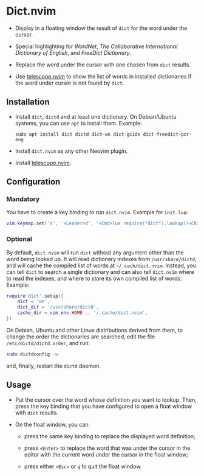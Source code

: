 # Dict.nvim

  - Display in a floating window the result of `dict` for the word under the cursor.

  - Special highlighting for _WordNet_, _The Collaborative International
    Dictionary of English_, and _FreeDict Dictionary_.

  - Replace the word under the cursor with one chosen from `dict` results.

  - Use [telescope.nvim](https://github.com/nvim-telescope/telescope.nvim) to show the list of words in installed dictionaries
    if the word under cursor is not found by `dict`.

## Installation

  - Install `dict`, `dictd` and at least one dictionary.
    On Debian/Ubuntu systems, you can use `apt` to install them. Example:

    ```
    sudo apt install dict dictd dict-wn dict-gcide dict-freedict-por-eng
    ```

  - Install `dict.nvim` as any other Neovim plugin.

  - Install [telescope.nvim](https://github.com/nvim-telescope/telescope.nvim).

## Configuration

### Mandatory

You have to create a key binding to run `dict.nvim`. Example for `init.lua`:

```lua
vim.keymap.set('n', '<Leader>d', '<Cmd>lua require("dict").lookup()<CR>')
```

### Optional

By default, `dict.nvim` will run `dict` without any argument other than the word
being looked up. It will read dictionary indexes from `/usr/share/dictd`,
and will cache the compiled list of words at `~/.cach/dict.nvim`. Instead,
you can tell `dict` to search a single dictionary and can also tell
`dict.nvim` where to read the indexes, and where to store its own compiled
list of words. Example:

```lua
require'dict'.setup({
    dict = 'wn',
    dict_dir = '/usr/share/dictd',
    cache_dir = vim.env.HOME .. '/.cache/dict.nvim',
})
```

On Debian, Ubuntu and other Linux distributions derived from them, to change
the order the dictionaries are searched, edit the file
`/etc/dictd/dictd.order`, and run:

```sh
sudo dictdconfig -w
```

and, finally, restart the `dictd` daemon.

## Usage

- Put the cursor over the word whose definition you want to lookup. Then,
  press the key binding that you have configured to open a float window with
  `dict` results.

- On the float window, you can:

  - press the same key binding to replace the displayed word definition;

  - press `<Enter>` to replace the word that was under the cursor in the
    editor with the current word under the cursor in the float window;

  - press either `<Esc>` or `q` to quit the float window.
